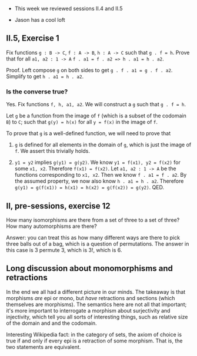 * This week we reviewed sessions II.4 and II.5

* Jason has a cool loft

## II.5, Exercise 1

Fix functions `g : B -> C`, `f : A -> B`, `h : A -> C` such that `g . f = h`. Prove that for all `a1, a2 : 1 -> A`
`f . a1 = f . a2 => h . a1 = h . a2`.

Proof. Left compose `g` on both sides to get `g . f . a1 = g . f . a2`. Simplify to get `h . a1 = h . a2`.

### Is the converse true?

Yes. Fix functions `f, h, a1, a2`. We will construct a `g` such that `g . f = h`.

Let `g` be a function from the image of `f` (which is a subset of the codomain `B`) to `C`; such that `g(y) = h(x)`
for all `y = f(x)` in the image of `f`.

To prove that `g` is a well-defined function, we will need to prove that

1. `g` is defined for all elements in the domain of `g`, which is just the image of `f`. We assert this trivially holds.

1. `y1 = y2` implies `g(y1) = g(y2)`. We know `y1 = f(x1), y2 = f(x2)` for some `x1, x2`. Therefore `f(x1) = f(x2)`.
   Let `a1, a2 : 1 -> A` be the functions corresponding to `x1, x2`. Then we know `f . a1 = f . a2`.
   By the assumed property, we now also know `h . a1 = h . a2`. Therefore
   `g(y1) = g(f(x1)) = h(x1) = h(x2) = g(f(x2)) = g(y2)`. QED.
   

## II, pre-sessions, exercise 12

How many isomorphisms are there from a set of three to a set of three? How many automorphisms are there?

Answer: you can treat this as how many different ways are there to pick three balls out of a bag,
which is a question of permutations. The answer in this case is 3 permute 3, which is 3!, which is 6.

## Long discussion about monomorphisms and retractions

In the end we all had a different picture in our minds. The takeaway is that
morphisms _are_ epi or mono, but _have_ retractions and sections (which themselves
are morphisms). The semantics here are not all that important; it's more
important to interrogate a morphism about surjectivity and injectivity, which
tell you all sorts of interesting things, such as relative size of the domain and
and the codomain.

Interesting Wikipedia fact: in the category of sets, the axiom of choice
is true if and only if every epi is a retraction of some morphism. That is,
the two statements are equivalent.
  
